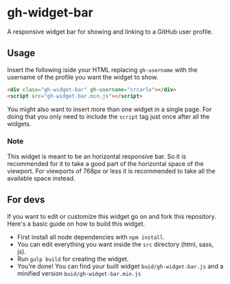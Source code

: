# gh-widget-bar

A responsive widget bar for showing and linking to a GitHub user profile.

## Usage

Insert the following iside your HTML replacing `gh-username` with the username of the profile you want the widget to show.

```html
<div class="gh-widget-bar" gh-username="crcarlo"></div>
<script src="gh-widget-bar.min.js"></script>
```

You might also want to insert more than one widget in a single page. For doing that you only need to include the `script` tag just once after all the widgets.

### Note

This widget is meant to be an horizontal responsive bar. So it is recommended for it to take a good part of the horizontal space of the viewport.
For viewports of 768px or less it is recommended to take all the available space instead.

## For devs

If you want to edit or customize this widget go on and fork this repository. Here's a basic guide on how to build this widget.

- First install all node dependencies with `npm install`.
- You can edit everything you want inside the `src` directory (html, sass, js).
- Run `gulp build` for creating the widget.
- You're done! You can find your built widget `buid/gh-widget-bar.js` and a minified version `buid/gh-widget-bar.min.js`
